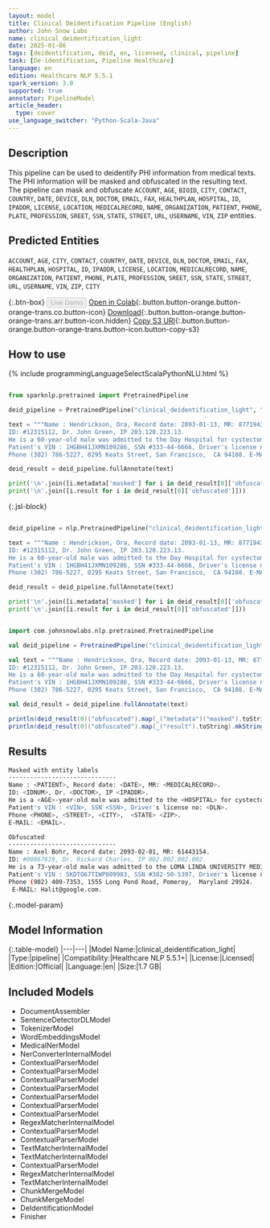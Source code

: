```yaml
---
layout: model
title: Clinical Deidentification Pipeline (English)
author: John Snow Labs
name: clinical_deidentification_light
date: 2025-01-06
tags: [deidentification, deid, en, licensed, clinical, pipeline]
task: [De-identification, Pipeline Healthcare]
language: en
edition: Healthcare NLP 5.5.1
spark_version: 3.0
supported: true
annotator: PipelineModel
article_header:
  type: cover
use_language_switcher: "Python-Scala-Java"
---
```


## Description

This pipeline can be used to deidentify PHI information from medical texts. The PHI information will be masked and obfuscated in the resulting text. 
The pipeline can mask and obfuscate `ACCOUNT`, `AGE`, `BIOID`, `CITY`, `CONTACT`, `COUNTRY`, `DATE`, `DEVICE`, `DLN`, `DOCTOR`, `EMAIL`, `FAX`, `HEALTHPLAN`, `HOSPITAL`, `ID`, `IPADDR`, `LICENSE`, `LOCATION`, `MEDICALRECORD`, `NAME`, `ORGANIZATION`, `PATIENT`, `PHONE`, `PLATE`, `PROFESSION`, `SREET`, `SSN`, `STATE`, `STREET`, `URL`, `USERNAME`, `VIN`, `ZIP` entities.

## Predicted Entities

`ACCOUNT`, `AGE`, `CITY`, `CONTACT`, `COUNTRY`, `DATE`, `DEVICE`, `DLN`, `DOCTOR`, `EMAIL`, `FAX`, `HEALTHPLAN`, `HOSPITAL`, `ID`, `IPADDR`, `LICENSE`, `LOCATION`, `MEDICALRECORD`, `NAME`, `ORGANIZATION`, `PATIENT`, `PHONE`, `PLATE`, `PROFESSION`, `SREET`, `SSN`, `STATE`, `STREET`, `URL`, `USERNAME`, `VIN`, `ZIP`, `CITY`

{:.btn-box}
<button class="button button-orange" disabled>Live Demo</button>
[Open in Colab](https://colab.research.google.com/github/JohnSnowLabs/spark-nlp-workshop/blob/master/healthcare-nlp/07.0.Pretrained_Clinical_Pipelines.ipynb){:.button.button-orange.button-orange-trans.co.button-icon}
[Download](https://s3.amazonaws.com/auxdata.johnsnowlabs.com/clinical/models/clinical_deidentification_light_en_5.5.1_3.0_1736179217913.zip){:.button.button-orange.button-orange-trans.arr.button-icon.hidden}
[Copy S3 URI](s3://auxdata.johnsnowlabs.com/clinical/models/clinical_deidentification_light_en_5.5.1_3.0_1736179217913.zip){:.button.button-orange.button-orange-trans.button-icon.button-copy-s3}

## How to use



<div class="tabs-box" markdown="1">
{% include programmingLanguageSelectScalaPythonNLU.html %}
  
```python

from sparknlp.pretrained import PretrainedPipeline

deid_pipeline = PretrainedPipeline("clinical_deidentification_light", "en", "clinical/models")

text = """Name : Hendrickson, Ora, Record date: 2093-01-13, MR: 87719435.
ID: #12315112, Dr. John Green, IP 203.120.223.13.
He is a 60-year-old male was admitted to the Day Hospital for cystectomy on 01/13/93.
Patient's VIN : 1HGBH41JXMN109286, SSN #333-44-6666, Driver's license no: A334455B.
Phone (302) 786-5227, 0295 Keats Street, San Francisco,  CA 94108. E-MAIL: smith@gmail.com."""

deid_result = deid_pipeline.fullAnnotate(text)

print('\n'.join([i.metadata['masked'] for i in deid_result[0]['obfuscated']]))
print('\n'.join([i.result for i in deid_result[0]['obfuscated']]))


```

{:.jsl-block}
```python

deid_pipeline = nlp.PretrainedPipeline("clinical_deidentification_light", "en", "clinical/models")

text = """Name : Hendrickson, Ora, Record date: 2093-01-13, MR: 87719435.
ID: #12315112, Dr. John Green, IP 203.120.223.13.
He is a 60-year-old male was admitted to the Day Hospital for cystectomy on 01/13/93.
Patient's VIN : 1HGBH41JXMN109286, SSN #333-44-6666, Driver's license no: A334455B.
Phone (302) 786-5227, 0295 Keats Street, San Francisco,  CA 94108. E-MAIL: smith@gmail.com."""

deid_result = deid_pipeline.fullAnnotate(text)

print('\n'.join([i.metadata['masked'] for i in deid_result[0]['obfuscated']]))
print('\n'.join([i.result for i in deid_result[0]['obfuscated']]))


```
```scala

import com.johnsnowlabs.nlp.pretrained.PretrainedPipeline

val deid_pipeline = PretrainedPipeline("clinical_deidentification_light", "en", "clinical/models")

val text = """Name : Hendrickson, Ora, Record date: 2093-01-13, MR: 87719435.
ID: #12315112, Dr. John Green, IP 203.120.223.13.
He is a 60-year-old male was admitted to the Day Hospital for cystectomy on 01/13/93.
Patient's VIN : 1HGBH41JXMN109286, SSN #333-44-6666, Driver's license no: A334455B.
Phone (302) 786-5227, 0295 Keats Street, San Francisco,  CA 94108. E-MAIL: smith@gmail.com."""

val deid_result = deid_pipeline.fullAnnotate(text)

println(deid_result(0)("obfuscated").map(_("metadata")("masked").toString).mkString("\n"))
println(deid_result(0)("obfuscated").map(_("result").toString).mkString("\n"))


```
</div>

## Results

```bash
Masked with entity labels
------------------------------
Name : <PATIENT>, Record date: <DATE>, MR: <MEDICALRECORD>.
ID: <IDNUM>, Dr. <DOCTOR>, IP <IPADDR>.
He is a <AGE>-year-old male was admitted to the <HOSPITAL> for cystectomy on <DATE>.
Patient's VIN : <VIN>, SSN <SSN>, Driver's license no: <DLN>.
Phone <PHONE>, <STREET>, <CITY>,  <STATE> <ZIP>.
E-MAIL: <EMAIL>.

Obfuscated
------------------------------
Name : Axel Bohr, Record date: 2093-02-01, MR: 61443154.
ID: #00867619, Dr. Rickard Charles, IP 002.002.002.002.
He is a 73-year-old male was admitted to the LOMA LINDA UNIVERSITY MEDICAL CENTER-MURRIETA for cystectomy on 02/01/93.
Patient's VIN : 5KDTO67TIWP809983, SSN #382-50-5397, Driver's license no: Q734193X.
Phone (902) 409-7353, 1555 Long Pond Road, Pomeroy,  Maryland 29924.
 E-MAIL: Halit@google.com.

```

{:.model-param}
## Model Information

{:.table-model}
|---|---|
|Model Name:|clinical_deidentification_light|
|Type:|pipeline|
|Compatibility:|Healthcare NLP 5.5.1+|
|License:|Licensed|
|Edition:|Official|
|Language:|en|
|Size:|1.7 GB|

## Included Models

- DocumentAssembler
- SentenceDetectorDLModel
- TokenizerModel
- WordEmbeddingsModel
- MedicalNerModel
- NerConverterInternalModel
- ContextualParserModel
- ContextualParserModel
- ContextualParserModel
- ContextualParserModel
- ContextualParserModel
- ContextualParserModel
- ContextualParserModel
- RegexMatcherInternalModel
- ContextualParserModel
- ContextualParserModel
- TextMatcherInternalModel
- TextMatcherInternalModel
- ContextualParserModel
- RegexMatcherInternalModel
- TextMatcherInternalModel
- ChunkMergeModel
- ChunkMergeModel
- DeIdentificationModel
- Finisher
